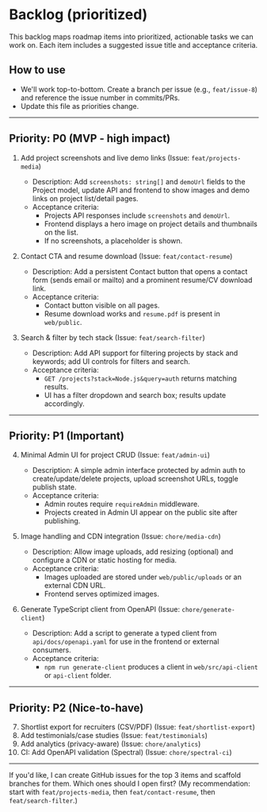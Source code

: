 # Backlog (prioritized)

This backlog maps roadmap items into prioritized, actionable tasks we can work on. Each item includes a suggested issue title and acceptance criteria.

## How to use
- We'll work top-to-bottom. Create a branch per issue (e.g., `feat/issue-8`) and reference the issue number in commits/PRs.
- Update this file as priorities change.

---

## Priority: P0 (MVP - high impact)

1. Add project screenshots and live demo links (Issue: `feat/projects-media`)
   - Description: Add `screenshots: string[]` and `demoUrl` fields to the Project model, update API and frontend to show images and demo links on project list/detail pages.
   - Acceptance criteria:
     - Projects API responses include `screenshots` and `demoUrl`.
     - Frontend displays a hero image on project details and thumbnails on the list.
     - If no screenshots, a placeholder is shown.

2. Contact CTA and resume download (Issue: `feat/contact-resume`)
   - Description: Add a persistent Contact button that opens a contact form (sends email or mailto) and a prominent resume/CV download link.
   - Acceptance criteria:
     - Contact button visible on all pages.
     - Resume download works and `resume.pdf` is present in `web/public`.

3. Search & filter by tech stack (Issue: `feat/search-filter`)
   - Description: Add API support for filtering projects by stack and keywords; add UI controls for filters and search.
   - Acceptance criteria:
     - `GET /projects?stack=Node.js&query=auth` returns matching results.
     - UI has a filter dropdown and search box; results update accordingly.

---

## Priority: P1 (Important)

4. Minimal Admin UI for project CRUD (Issue: `feat/admin-ui`)
   - Description: A simple admin interface protected by admin auth to create/update/delete projects, upload screenshot URLs, toggle publish state.
   - Acceptance criteria:
     - Admin routes require `requireAdmin` middleware.
     - Projects created in Admin UI appear on the public site after publishing.

5. Image handling and CDN integration (Issue: `chore/media-cdn`)
   - Description: Allow image uploads, add resizing (optional) and configure a CDN or static hosting for media.
   - Acceptance criteria:
     - Images uploaded are stored under `web/public/uploads` or an external CDN URL.
     - Frontend serves optimized images.

6. Generate TypeScript client from OpenAPI (Issue: `chore/generate-client`)
   - Description: Add a script to generate a typed client from `api/docs/openapi.yaml` for use in the frontend or external consumers.
   - Acceptance criteria:
     - `npm run generate-client` produces a client in `web/src/api-client` or `api-client` folder.

---

## Priority: P2 (Nice-to-have)

7. Shortlist export for recruiters (CSV/PDF) (Issue: `feat/shortlist-export`)
8. Add testimonials/case studies (Issue: `feat/testimonials`)
9. Add analytics (privacy-aware) (Issue: `chore/analytics`)
10. CI: Add OpenAPI validation (Spectral) (Issue: `chore/spectral-ci`)

---

If you'd like, I can create GitHub issues for the top 3 items and scaffold branches for them. Which ones should I open first? (My recommendation: start with `feat/projects-media`, then `feat/contact-resume`, then `feat/search-filter`.)
